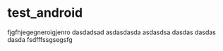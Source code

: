 # test_android
fjgfhjegegneroigjenro
dasdadsad
asdasdasda
asdasdsa
dasdas
dasdas
dasda
fsdfffssgsegsfg
